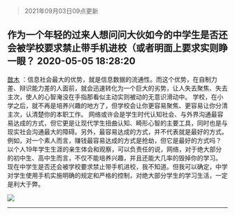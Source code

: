 > 2021年09月03日09点更新
<link rel="stylesheet" href="https://cdn.jsdelivr.net/gh/taotie6/sampleJSON@main/css/photo_show.css">


 ## 作为一个年轻的过来人想问问大伙如今的中学生是否还会被学校要求禁止带手机进校（或者明面上要求实则睁一眼？ 2020-05-05 18:28:20

 [㪚木](https://www.coolapk.com/feed/18616934?shareKey=MGI4MGFhOTk1NWZiNjEzMTc1NTI~) ：信息社会最大的优势，就是信息数据的流通性。而这个优势，在自制力差、辩识能力差的人面前，就会迅速转化为一个巨大的劣势，让人失去聚焦、失去主次，使人的心智淹没在手指那看似主动实则被动的无意识滑动中。
学校，在小学之后，就不再是培养兴趣的地方了<!--break-->，但学校会让你更容易聚焦、更容易让你分清主次，认清楚你的本职工作。
网络或许会是学生时代认知社会、与外界沟通最容易达成的方式，但它更是让现代学生扭曲认知、畸形心智的主要工具，同时也是与现实社会沟通最大的障碍。另外，最容易达成的方式，并不代表就是最好的方式。例如，对一个素人而言，赚钱最容易达成的方式是抢劫，但它是最好的方式吗？
以个人19年学生生涯的亲生体会和观察，可以负责任的说，网络，对于绝大部分的初中生、高中生而言，不仅不能培养兴趣，并且还能大几率的毁掉你的学习。
现在中学生是否还会被学校要求禁止带手机进校，我不知道。但我可以确定，中学对学生使用手机实施明确的规定和严格的控制，对绝大部分学生的学习生活，一定是利大于弊。 

<div class="album">
<img class="img-item" src="http://image.coolapk.com/feed/2019/0426/07/1081091_1556235188_5617@322x233.gif" />
</div>

 ------- 

